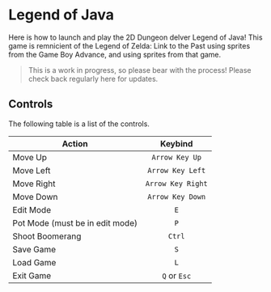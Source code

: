 # Legend of Java
Here is how to launch and play the 2D Dungeon delver Legend of Java! This game is remnicient of the Legend of Zelda: Link to the Past using sprites from the Game Boy Advance, and using sprites from that game.

> This is a work in progress, so please bear with the process! Please check back regularly here for updates.
## Controls
The following table is a list of the controls.

| **Action**       | **Keybind**       |
|--------------    |:-----------------:|
| Move Up          | `Arrow Key Up`    |
| Move Left        | `Arrow Key Left`  |
| Move Right       | `Arrow Key Right` |
| Move Down        | `Arrow Key Down`  |
| Edit Mode        | `E`               |
| Pot Mode (must be in edit mode) | `P`|
| Shoot Boomerang  | `Ctrl` |
| Save Game        | `S`|
| Load Game        | `L` |
| Exit Game        | `Q` or `Esc` |
